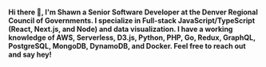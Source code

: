 #### Hi there 👋, I'm Shawn a Senior Software Developer at the Denver Regional Council of Governments. I specialize in Full-stack JavaScript/TypeScript (React, Next.js, and Node) and data visualization. I have a working knowledge of AWS, Serverless, D3.js, Python, PHP, Go, Redux, GraphQL, PostgreSQL, MongoDB, DynamoDB, and Docker. Feel free to reach out and say hey!

<!--
**shawnmmatthews/shawnmmatthews** is a ✨ _special_ ✨ repository because its `README.md` (this file) appears on your GitHub profile.

Here are some ideas to get you started:

- 🔭 I’m currently working on ...
- 🌱 I’m currently learning ...
- 👯 I’m looking to collaborate on ...
- 🤔 I’m looking for help with ...
- 💬 Ask me about ...
- 📫 How to reach me: ...
- 😄 Pronouns: ...
- ⚡ Fun fact: ...
-->
